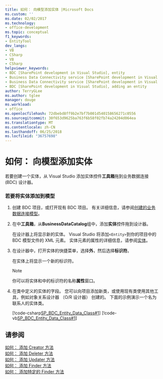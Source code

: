 ```yaml
---
title: 如何： 向模型添加实体 |Microsoft Docs
ms.custom: ''
ms.date: 02/02/2017
ms.technology:
- office-development
ms.topic: conceptual
f1_keywords:
- EntityTool
dev_langs:
- VB
- CSharp
- VB
- CSharp
helpviewer_keywords:
- BDC [SharePoint development in Visual Studio], entity
- Business Data Connectivity service [SharePoint development in Visual Studio], adding an entity
- Business Data Connectivity service [SharePoint development in Visual Studio], entity
- BDC [SharePoint development in Visual Studio], adding an entity
author: TerryGLee
ms.author: tglee
manager: douge
ms.workload:
- office
ms.openlocfilehash: 72dbebd8ff9b2e7bf7b001d540158656271c0556
ms.sourcegitcommit: 30f653d9625ba763f6b58f02fb74a24204d064ea
ms.translationtype: MT
ms.contentlocale: zh-CN
ms.lasthandoff: 06/25/2018
ms.locfileid: "36757698"
---
```

# <a name="how-to-add-an-entity-to-a-model"></a>如何： 向模型添加实体
  若要创建一个实体，从 Visual Studio 添加实体控件**工具箱**拖到业务数据连接 (BDC) 设计器。  
  
### <a name="to-add-an-entity-to-the-model"></a>若要将实体添加到模型  
  
1.  创建 BDC 项目，或打开现有 BDC 项目。 有关详细信息，请参阅[创建的业务数据连接模型](../sharepoint/creating-a-business-data-connectivity-model.md)。  
  
2.  在中**工具箱**，从**BusinessDataCatalog**组中，添加**实体**控件拖到设计器。  
  
     在设计器上将显示新的实体。 Visual Studio 将添加`<Entity>`到你的项目中的 BDC 模型文件的 XML 元素。 实体元素的属性的详细信息，请参阅[实体](http://go.microsoft.com/fwlink/?LinkId=169296)。  
  
3.  在设计器中，打开实体的快捷菜单，选择**外**，然后选择**标识符**。  
  
     在实体上将显示一个新的标识符。  
  
    > [!NOTE]  
    >  你可以将实体和中的标识符的名称**属性**窗口。  
  
4.  在类中定义的实体的字段。 您可以向项目添加新类，或使用现有类使用其他工具，例如对象关系设计器 （O/R 设计器） 创建的。 下面的示例演示一个名为联系人的实体类。  
  
     [!code-csharp[SP_BDC_Entity_Data_Class#1](../sharepoint/codesnippet/CSharp/sp_bdc_entity_data_class/bdcmodel1/contact.cs#1)]
     [!code-vb[SP_BDC_Entity_Data_Class#1](../sharepoint/codesnippet/VisualBasic/sp_bdc_entity_data_class/bdcmodel1/contact.vb#1)]  
  
## <a name="see-also"></a>请参阅
 [如何： 添加 Creator 方法](../sharepoint/how-to-add-a-creator-method.md)   
 [如何： 添加 Deleter 方法](../sharepoint/how-to-add-a-deleter-method.md)   
 [如何： 添加 Updater 方法](../sharepoint/how-to-add-an-updater-method.md)   
 [如何： 添加 Finder 方法](../sharepoint/how-to-add-a-finder-method.md)   
 [如何： 添加特定的 Finder 方法](../sharepoint/how-to-add-a-specific-finder-method.md)  
  
 
